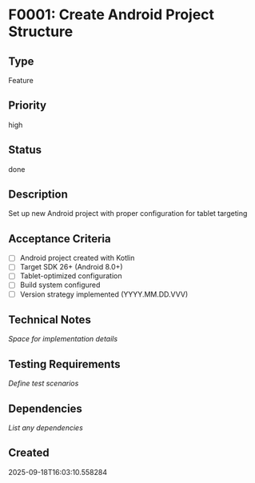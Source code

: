 # F0001: Create Android Project Structure

## Type
Feature

## Priority
high

## Status
done

## Description
Set up new Android project with proper configuration for tablet targeting

## Acceptance Criteria
- [ ] Android project created with Kotlin
- [ ] Target SDK 26+ (Android 8.0+)
- [ ] Tablet-optimized configuration
- [ ] Build system configured
- [ ] Version strategy implemented (YYYY.MM.DD.VVV)

## Technical Notes
_Space for implementation details_

## Testing Requirements
_Define test scenarios_

## Dependencies
_List any dependencies_

## Created
2025-09-18T16:03:10.558284
